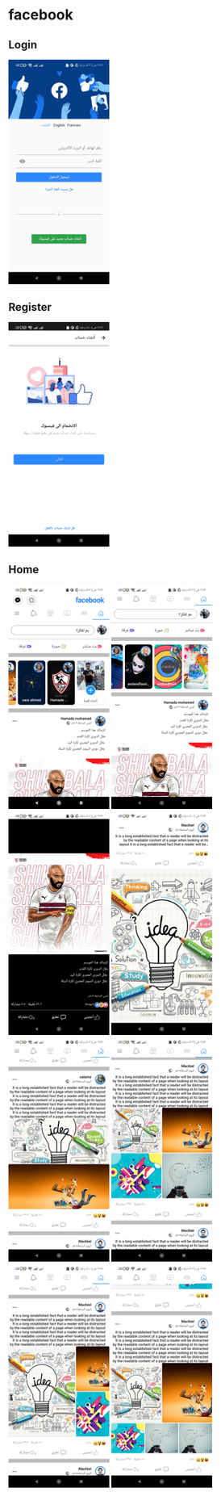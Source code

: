 # facebook

## Login
<img src="Screenshots/Screenshot_٢٠٢١-٠٩-١٧-٠٠-٥٦-٢٤-٧٠٠_com.example.facebook.jpg" alt="drawing" width="200"/>

## Register
<img src="Screenshots/Screenshot_٢٠٢١-٠٩-١٧-٠٠-٥٦-٢٩-١٤٥_com.example.facebook.jpg" alt="drawing" width="200"/>

## Home 
<img src="Screenshots/Screenshot_٢٠٢١-٠٩-١٧-٠٠-٥٧-٠٠-٧٢٥_com.example.facebook.jpg" alt="drawing" width="200"/> <img src="Screenshots/Screenshot_٢٠٢١-٠٩-١٧-٠٠-٥٧-١٦-٨٨٧_com.example.facebook.jpg" alt="drawing" width="200"/> <img src="Screenshots/Screenshot_٢٠٢١-٠٩-١٧-٠٠-٥٧-٢٨-٥٨١_com.example.facebook.jpg" alt="drawing" width="200"/> <img src="Screenshots/Screenshot_٢٠٢١-٠٩-١٧-٠٠-٥٧-٤٤-١١٤_com.example.facebook.jpg" alt="drawing" width="200"/> <img src="Screenshots/Screenshot_٢٠٢١-٠٩-١٧-٠٠-٥٧-٥٤-١٧٢_com.example.facebook.jpg" alt="drawing" width="200"/> <img src="Screenshots/Screenshot_٢٠٢١-٠٩-١٧-٠٠-٥٧-٥٧-٦٤٦_com.example.facebook.jpg" alt="drawing" width="200"/> <img src="Screenshots/Screenshot_٢٠٢١-٠٩-١٧-٠٠-٥٨-٠٠-٨٠١_com.example.facebook.jpg" alt="drawing" width="200"/> <img src="Screenshots/Screenshot_٢٠٢١-٠٩-١٧-٠٠-٥٨-٠٣-٨٣٣_com.example.facebook.jpg" alt="drawing" width="200"/>

